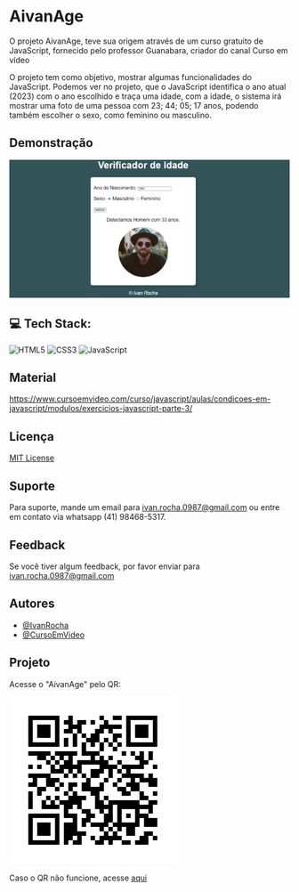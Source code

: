 # AivanAge

O projeto AivanAge, teve sua origem através de um curso gratuito de JavaScript, fornecido pelo professor Guanabara, criador do canal Curso em vídeo

O projeto tem como objetivo, mostrar algumas funcionalidades do JavaScript. Podemos ver no projeto, que o JavaScript identifica o ano atual (2023) com o ano escolhido e traça uma idade, com a idade, o sistema irá mostrar uma foto de uma pessoa com 23; 44; 05; 17 anos, podendo também escolher o sexo, como feminino ou masculino.

## Demonstração

![App Screenshot](./assets/capa.png)


## 💻 Tech Stack:
 ![HTML5](https://img.shields.io/badge/html5-%23E34F26.svg?style=flat&logo=html5&logoColor=white) 
 ![CSS3](https://img.shields.io/badge/css3-%231572B6.svg?style=flat&logo=css3&logoColor=white) 
 ![JavaScript](https://img.shields.io/badge/javascript-%23323330.svg?style=flat&logo=javascript&logoColor=%23F7DF1E)

## Material

https://www.cursoemvideo.com/curso/javascript/aulas/condicoes-em-javascript/modulos/exercicios-javascript-parte-3/

## Licença

[MIT License](https://choosealicense.com/licenses/mit/)

## Suporte

Para suporte, mande um email para ivan.rocha.0987@gmail.com ou entre em contato via whatsapp (41) 98468-5317.

## Feedback

Se você tiver algum feedback, por favor enviar para ivan.rocha.0987@gmail.com

## Autores

- [@IvanRocha](https://www.github.com/ivanrocha10)
- [@CursoEmVideo](https://github.com/gustavoguanabara)

## Projeto

<p>
  Acesse o "AivanAge" pelo QR:
</p>
  <img src="./assets/qrcode.png/" alt="qrcode" class="capa">

Caso o QR não funcione, acesse <a href="https://ivanrocha10.github.io/AivanAge/">aqui</a>
